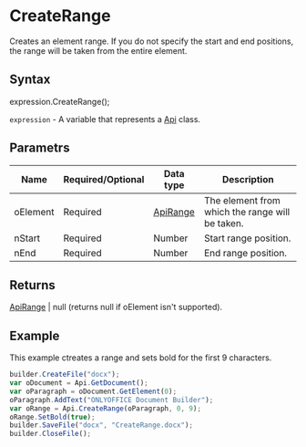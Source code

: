 # CreateRange

Creates an element range. If you do not specify the start and end positions, the range will be taken from the entire element.

## Syntax

expression.CreateRange();

`expression` - A variable that represents a [Api](../Api.md) class.

## Parametrs

| **Name** | **Required/Optional** | **Data type** | **Description** |
| ------------- | ------------- | ------------- | ------------- |
| oElement | Required | [ApiRange](../../ApiRange/ApiRange.md) | The element from which the range will be taken. |
| nStart | Required | Number | Start range position. |
| nEnd | Required | Number | End range position. |

## Returns

[ApiRange](../../ApiRange/ApiRange.md) &#124; null (returns null if oElement isn't supported).

## Example

This example ctreates a range and sets bold for the first 9 characters.

```javascript
builder.CreateFile("docx");
var oDocument = Api.GetDocument();
var oParagraph = oDocument.GetElement(0);
oParagraph.AddText("ONLYOFFICE Document Builder");
var oRange = Api.CreateRange(oParagraph, 0, 9);
oRange.SetBold(true);
builder.SaveFile("docx", "CreateRange.docx");
builder.CloseFile();
```